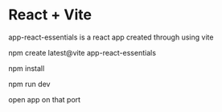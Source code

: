 # React + Vite

<p>app-react-essentials is a react app created through using vite</p>
<p>npm create latest@vite app-react-essentials </p>
<p>npm install</p>
<p>npm run dev</p>
<p>open app on that port</p>
